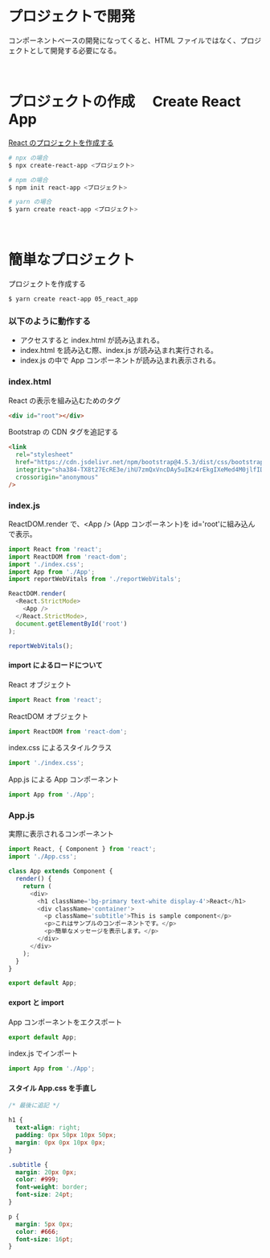 # プロジェクトで開発

コンポーネントベースの開発になってくると、HTML ファイルではなく、プロジェクトとして開発する必要になる。

<br />

# プロジェクトの作成　 Create React App

[React のプロジェクトを作成する](https://github.com/facebook/create-react-app)

```zsh
# npx の場合
$ npx create-react-app <プロジェクト>

# npm の場合
$ npm init react-app <プロジェクト>

# yarn の場合
$ yarn create react-app <プロジェクト>
```

<br />

# 簡単なプロジェクト

プロジェクトを作成する

```zsh
$ yarn create react-app 05_react_app
```

### 以下のように動作する

- アクセスすると index.html が読み込まれる。
- index.html を読み込む際、index.js が読み込まれ実行される。
- index.js の中で App コンポーネントが読み込まれ表示される。

### index.html

React の表示を組み込むためのタグ

```html
<div id="root"></div>
```

Bootstrap の CDN タグを追記する

```html
<link
  rel="stylesheet"
  href="https://cdn.jsdelivr.net/npm/bootstrap@4.5.3/dist/css/bootstrap.min.css"
  integrity="sha384-TX8t27EcRE3e/ihU7zmQxVncDAy5uIKz4rEkgIXeMed4M0jlfIDPvg6uqKI2xXr2"
  crossorigin="anonymous"
/>
```

### index.js

ReactDOM.render で、\<App /> (App コンポーネント)を id='root'に組み込んで表示。

```js
import React from 'react';
import ReactDOM from 'react-dom';
import './index.css';
import App from './App';
import reportWebVitals from './reportWebVitals';

ReactDOM.render(
  <React.StrictMode>
    <App />
  </React.StrictMode>,
  document.getElementById('root')
);

reportWebVitals();
```

#### import によるロードについて

React オブジェクト

```js
import React from 'react';
```

ReactDOM オブジェクト

```js
import ReactDOM from 'react-dom';
```

index.css によるスタイルクラス

```js
import './index.css';
```

App.js による App コンポーネント

```js
import App from './App';
```

### App.js

実際に表示されるコンポーネント

```js
import React, { Component } from 'react';
import './App.css';

class App extends Component {
  render() {
    return (
      <div>
        <h1 className='bg-primary text-white display-4'>React</h1>
        <div className='container'>
          <p className='subtitle'>This is sample component</p>
          <p>これはサンプルのコンポーネントです。</p>
          <p>簡単なメッセージを表示します。</p>
        </div>
      </div>
    );
  }
}

export default App;
```

#### export と import

App コンポーネントをエクスポート

```js
export default App;
```

index.js でインポート

```js
import App from './App';
```

#### スタイル App.css を手直し

```css
/* 最後に追記 */

h1 {
  text-align: right;
  padding: 0px 50px 10px 50px;
  margin: 0px 0px 10px 0px;
}

.subtitle {
  margin: 20px 0px;
  color: #999;
  font-weight: border;
  font-size: 24pt;
}

p {
  margin: 5px 0px;
  color: #666;
  font-size: 16pt;
}
```
